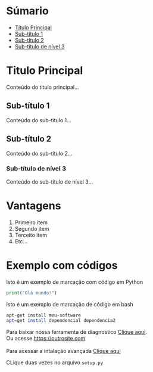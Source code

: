 # Súmario
- [Título Principal](#titulo-principal)
- [Sub-título 1](#sub-titulo-1)
- [Sub-título 2](#subtitulo2)
- [Sub-título de nível 3](#subtituloN3)

# Titulo Principal
Conteúdo do titulo principal...

## Sub-título 1
Conteúdo do sub-título 1...

## Sub-título 2
Conteúdo do sub-título 2...

### Sub-título de nível 3
Conteúdo do sub-título de nível 3...

# Vantagens

1. Primeiro item
2. Segundo item
3. Terceito item
4. Etc...

# Exemplo com códigos

Isto é um exemplo de marcação com código em Python
```python
print("Olá mundo!")
```

Isto é um exemplo de marcação de código em bash
```bash
apt-get install meu-software
apt=get install dependencial dependencia2
```

Para baixar nossa ferramenta de diagnostico [Clique aqui](https://site.com).
<br>
Ou acesse https://outrosite.com
<br>
<br>
Para acessar a intalação avançada [Clique aqui](INSTALACAO.dmd)

CLique duas vezes no arquivo `setup.py`
